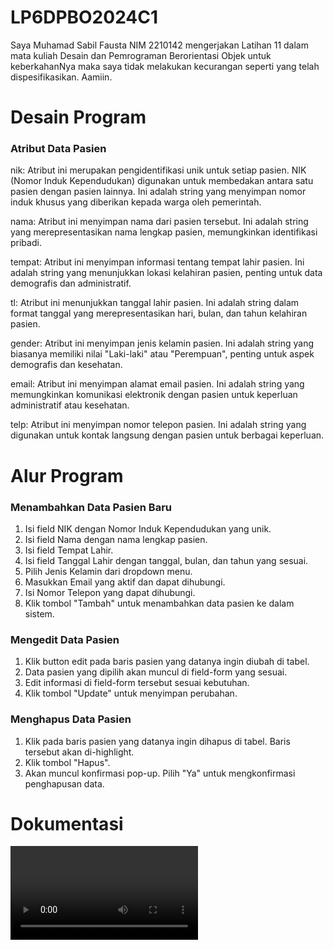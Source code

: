 # LP6DPBO2024C1

Saya Muhamad Sabil Fausta NIM 2210142 mengerjakan Latihan 11 dalam mata kuliah Desain dan Pemrograman Berorientasi Objek
untuk keberkahanNya maka saya tidak melakukan kecurangan seperti yang telah dispesifikasikan. Aamiin.

# Desain Program

### Atribut Data Pasien

nik: Atribut ini merupakan pengidentifikasi unik untuk setiap pasien. NIK (Nomor Induk Kependudukan) digunakan untuk membedakan antara satu pasien dengan pasien lainnya. Ini adalah string yang menyimpan nomor induk khusus yang diberikan kepada warga oleh pemerintah.

nama: Atribut ini menyimpan nama dari pasien tersebut. Ini adalah string yang merepresentasikan nama lengkap pasien, memungkinkan identifikasi pribadi.

tempat: Atribut ini menyimpan informasi tentang tempat lahir pasien. Ini adalah string yang menunjukkan lokasi kelahiran pasien, penting untuk data demografis dan administratif.

tl: Atribut ini menunjukkan tanggal lahir pasien. Ini adalah string dalam format tanggal yang merepresentasikan hari, bulan, dan tahun kelahiran pasien.

gender: Atribut ini menyimpan jenis kelamin pasien. Ini adalah string yang biasanya memiliki nilai "Laki-laki" atau "Perempuan", penting untuk aspek demografis dan kesehatan.

email: Atribut ini menyimpan alamat email pasien. Ini adalah string yang memungkinkan komunikasi elektronik dengan pasien untuk keperluan administratif atau kesehatan.

telp: Atribut ini menyimpan nomor telepon pasien. Ini adalah string yang digunakan untuk kontak langsung dengan pasien untuk berbagai keperluan.

# Alur Program

### Menambahkan Data Pasien Baru

1. Isi field NIK dengan Nomor Induk Kependudukan yang unik.
2. Isi field Nama dengan nama lengkap pasien.
3. Isi field Tempat Lahir.
4. Isi field Tanggal Lahir dengan tanggal, bulan, dan tahun yang sesuai.
5. Pilih Jenis Kelamin dari dropdown menu.
6. Masukkan Email yang aktif dan dapat dihubungi.
7. Isi Nomor Telepon yang dapat dihubungi.
8. Klik tombol "Tambah" untuk menambahkan data pasien ke dalam sistem.

### Mengedit Data Pasien

1. Klik button edit pada baris pasien yang datanya ingin diubah di tabel.
2. Data pasien yang dipilih akan muncul di field-form yang sesuai.
3. Edit informasi di field-form tersebut sesuai kebutuhan.
4. Klik tombol "Update" untuk menyimpan perubahan.

### Menghapus Data Pasien

1. Klik pada baris pasien yang datanya ingin dihapus di tabel. Baris tersebut akan di-highlight.
2. Klik tombol "Hapus".
3. Akan muncul konfirmasi pop-up. Pilih "Ya" untuk mengkonfirmasi penghapusan data.

# Dokumentasi

<video controls src="To Do List - Google Chrome 2024-05-05 22-26-16.mp4" title="Title"></video>
